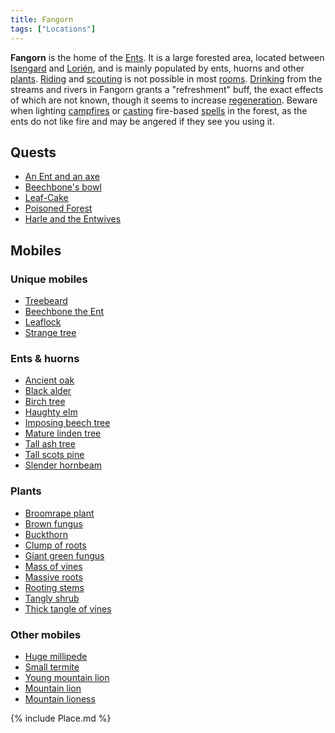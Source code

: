 ```yaml
---
title: Fangorn
tags: ["Locations"]
---
```

**Fangorn** is the home of the [Ents](Ent "wikilink"). It is a large
forested area, located between [Isengard](Isengard "wikilink") and
[Lorién](Lorién "wikilink"), and is mainly populated by ents, huorns and
other [plants](plant "wikilink"). [Riding](Ride "wikilink") and
[scouting](scout "wikilink") is not possible in most
[rooms](room "wikilink"). [Drinking](Drink "wikilink") from the streams
and rivers in Fangorn grants a "refreshment" buff, the exact effects of
which are not known, though it seems to increase
[regeneration](regeneration "wikilink"). Beware when lighting
[campfires](camp "wikilink") or [casting](cast "wikilink") fire-based
[spells](spell "wikilink") in the forest, as the ents do not like fire
and may be angered if they see you using it.

## Quests

- [An Ent and an axe](Quest#An_Ent_and_an_axe "wikilink")
- [Beechbone's bowl](Quest#Beechbone.27s_bowl "wikilink")
- [Leaf-Cake](Quest#Leaf-Cake "wikilink")
- [Poisoned Forest](Quest#Poisoned_Forest "wikilink")
- [Harle and the Entwives](Quest#Harle_and_the_Entwives "wikilink")

## Mobiles

### Unique mobiles

- [Treebeard](Treebeard "wikilink")
- [Beechbone the Ent](Beechbone_the_Ent "wikilink")
- [Leaflock](Leaflock "wikilink")
- [Strange tree](Strange_tree "wikilink")

### Ents & huorns

- [Ancient oak](Ancient_oak "wikilink")
- [Black alder](Black_alder "wikilink")
- [Birch tree](Birch_tree "wikilink")
- [Haughty elm](Haughty_elm "wikilink")
- [Imposing beech tree](Imposing_beech_tree "wikilink")
- [Mature linden tree](Mature_linden_tree "wikilink")
- [Tall ash tree](Tall_ash_tree "wikilink")
- [Tall scots pine](Tall_scots_pine "wikilink")
- [Slender hornbeam](Slender_hornbeam "wikilink")

### Plants

- [Broomrape plant](Broomrape_plant "wikilink")
- [Brown fungus](Brown_fungus "wikilink")
- [Buckthorn](Buckthorn "wikilink")
- [Clump of roots](Clump_of_roots "wikilink")
- [Giant green fungus](Giant_green_fungus "wikilink")
- [Mass of vines](Mass_of_vines "wikilink")
- [Massive roots](Massive_roots "wikilink")
- [Rooting stems](Rooting_stems "wikilink")
- [Tangly shrub](Tangly_shrub "wikilink")
- [Thick tangle of vines](Thick_tangle_of_vines "wikilink")

### Other mobiles

- [Huge millipede](Huge_millipede "wikilink")
- [Small termite](Small_termite "wikilink")
- [Young mountain lion](Young_mountain_lion "wikilink")
- [Mountain lion](Mountain_lion "wikilink")
- [Mountain lioness](Mountain_lioness "wikilink")

{% include Place.md %}
